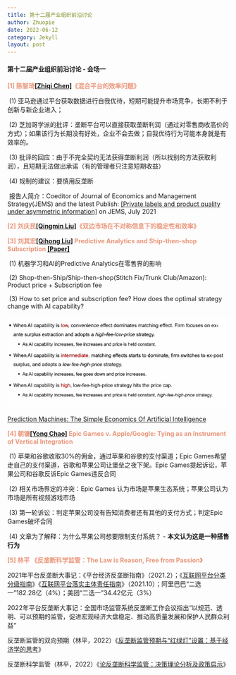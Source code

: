 ```yaml
---
title: 第十二届产业组织前沿讨论
author: Zhuopie
date: 2022-06-12
category: Jekyll
layout: post
---
```


#### 第十二届产业组织前沿讨论 - 会场一

<font color=#E9967A>**[1] 陈智琦[[Zhiqi Chen]](https://sites.google.com/site/zhiqichenswebsite/)《混合平台的效率问题》**</font>

​	(1) 亚马逊通过平台获取数据进行自我优待，短期可能提升市场竞争，长期不利于创新与新企业进入；

​	(2) 芝加哥学派的批评：垄断平台可以直接获取垄断利润（通过对零售商收高价的方式）；如果该行为长期没有好处，企业不会去做；自我优待行为可能本身就是有效率的。

​	(3) 批评的回应：由于不完全契约无法获得垄断利润（所以找别的方法获取利润），且短期无法做出承诺（有的管理者只注意短期收益）

​	(4) 规制的建议：要慎用反垄断

​	报告人简介：Coeditor of  Journal of Economics and Management Strategy(JEMS) and the latest Publish: [[Private labels and product quality under asymmetric information]](https://onlinelibrary.wiley.com/doi/abs/10.1111/jems.12443) on JEMS, July 2021

<font color=#E9967A>**[2] 刘庆民[[Qingmin Liu]](https://sites.google.com/site/qingmin/home)《双边市场在不对称信息下的稳定性和效率》**</font>

<font color=#E9967A>**[3] 刘其宏[[Qihong Liu]](https://qliu.oucreate.com/) Predictive Analytics and Ship-then-shop Subscription [[Paper]](https://github.com/Zhuopie/Zhuopie.github.io/blob/main/_pages/shipthenshop.pdf)**</font>

​	(1) 机器学习和AI的Predictive Analytics在零售界的影响

​	(2) Shop-then-Ship/Ship-then-shop(Stitch Fix/Trunk Club/Amazon): Product price + Subscription fee

​	(3) How to set price and subscription fee? How does the optimal strategy change with AI capability? 

![AI-1](https://github.com/Zhuopie/Zhuopie.github.io/raw/main/_posts/AI-1.png)

[Prediction Machines: The Simple Economics Of Artificial Intelligence](https://github.com/Zhuopie/Zhuopie.github.io/blob/main/_pages/PredictionMachines.pdf)

<font color=#E9967A>**[4] 朝镛[[Yong Chao]](https://sites.google.com/view/yongchao) Epic Games v. Apple/Google: Tying as an Instrument of Vertical Integration**</font>

​	(1) 苹果和谷歌收取30%的佣金，通过苹果和谷歌的支付渠道；Epic Games希望走自己的支付渠道，谷歌和苹果公司让堡垒之夜下架。Epic Games提起诉讼，苹果公司和谷歌反诉Epic Games违反合同

​	(2) 相关市场界定的冲突：Epic Games 认为市场是苹果生态系统；苹果公司认为市场是所有视频游戏市场

​	(3) 第一轮诉讼：判定苹果公司没有告知消费者还有其他的支付方式；判定Epic Games破坏合同

​	(4) 文章为了解释：为什么苹果公司想要限制支付系统？ - **本文认为这是一种搭售行为**

<font color=#E9967A>**[5] 林平 《反垄断科学监管：The Law is Reason, Free from Passion》**</font>

2021年平台反垄断大事记：《平台经济反垄断指南》（2021.2）；《[互联网平台分类分级指南](https://github.com/Zhuopie/Zhuopie.github.io/blob/main/_pages/互联网平台分类分级指南.doc)》《[互联网平台落实主体责任指南](https://github.com/Zhuopie/Zhuopie.github.io/blob/main/_pages/互联网平台落实主体责任指南.docx)》（2021.10）；阿里巴巴“二选一”182.28亿（4%）；美团“二选一”34.42亿元（3%）

2022年平台反垄断大事记：全国市场监管系统反垄断工作会议指出“以规范、透明、可以预期的监管，促进宏观经济大盘稳定、推动高质量发展和保护人民群众利益”

反垄断监管的双向预期（林平，2022）《[反垄断监管预期与“红绿灯”设置：基于经济学的思考](https://github.com/Zhuopie/Zhuopie.github.io/blob/main/_pages/反垄断监管预期.pdf)》

反垄断科学监管（林平，2022）《[论反垄断科学监管：决策理论分析及政策启示](https://github.com/Zhuopie/Zhuopie.github.io/blob/main/_pages/论反垄断科学监管.pdf)》